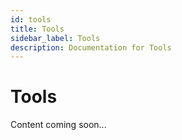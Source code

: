 ```yaml
---
id: tools
title: Tools
sidebar_label: Tools
description: Documentation for Tools
---
```


# Tools

Content coming soon...
